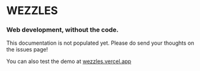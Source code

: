 # WEZZLES 
### Web development, without the code.

This documentation is not populated yet. Please do send your thoughts on the issues page!

You can also test the demo at [wezzles.vercel.app](https://wezzles.vercel.app)